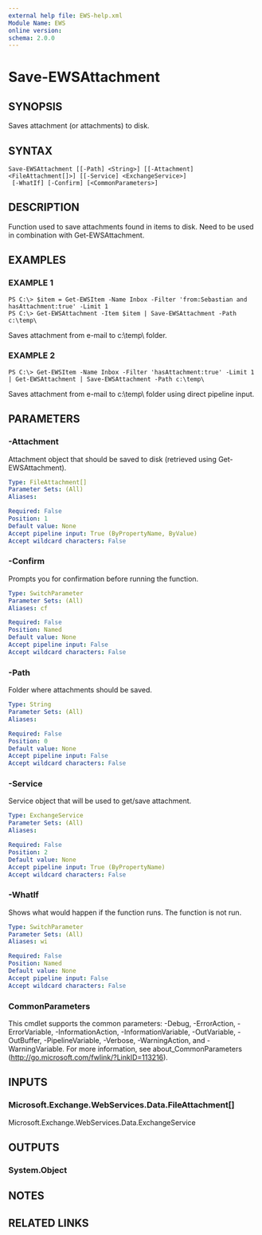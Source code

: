 ```yaml
---
external help file: EWS-help.xml
Module Name: EWS
online version:
schema: 2.0.0
---
```


# Save-EWSAttachment

## SYNOPSIS
Saves attachment (or attachments) to disk.

## SYNTAX

```
Save-EWSAttachment [[-Path] <String>] [[-Attachment] <FileAttachment[]>] [[-Service] <ExchangeService>]
 [-WhatIf] [-Confirm] [<CommonParameters>]
```

## DESCRIPTION
Function used to save attachments found in items to disk.
Need to be used in combination with Get-EWSAttachment.

## EXAMPLES

### EXAMPLE 1
```
PS C:\> $item = Get-EWSItem -Name Inbox -Filter 'from:Sebastian and hasAttachment:true' -Limit 1
PS C:\> Get-EWSAttachment -Item $item | Save-EWSAttachment -Path c:\temp\
```

Saves attachment from e-mail to c:\temp\ folder.

### EXAMPLE 2
```
PS C:\> Get-EWSItem -Name Inbox -Filter 'hasAttachment:true' -Limit 1 | Get-EWSAttachment | Save-EWSAttachment -Path c:\temp\
```

Saves attachment from e-mail to c:\temp\ folder using direct pipeline input.

## PARAMETERS

### -Attachment
Attachment object that should be saved to disk (retrieved using Get-EWSAttachment).

```yaml
Type: FileAttachment[]
Parameter Sets: (All)
Aliases:

Required: False
Position: 1
Default value: None
Accept pipeline input: True (ByPropertyName, ByValue)
Accept wildcard characters: False
```

### -Confirm
Prompts you for confirmation before running the function.

```yaml
Type: SwitchParameter
Parameter Sets: (All)
Aliases: cf

Required: False
Position: Named
Default value: None
Accept pipeline input: False
Accept wildcard characters: False
```

### -Path
Folder where attachments should be saved.

```yaml
Type: String
Parameter Sets: (All)
Aliases:

Required: False
Position: 0
Default value: None
Accept pipeline input: False
Accept wildcard characters: False
```

### -Service
Service object that will be used to get/save attachment.

```yaml
Type: ExchangeService
Parameter Sets: (All)
Aliases:

Required: False
Position: 2
Default value: None
Accept pipeline input: True (ByPropertyName)
Accept wildcard characters: False
```

### -WhatIf
Shows what would happen if the function runs.
The function is not run.

```yaml
Type: SwitchParameter
Parameter Sets: (All)
Aliases: wi

Required: False
Position: Named
Default value: None
Accept pipeline input: False
Accept wildcard characters: False
```

### CommonParameters
This cmdlet supports the common parameters: -Debug, -ErrorAction, -ErrorVariable, -InformationAction, -InformationVariable, -OutVariable, -OutBuffer, -PipelineVariable, -Verbose, -WarningAction, and -WarningVariable. For more information, see about_CommonParameters (http://go.microsoft.com/fwlink/?LinkID=113216).

## INPUTS

### Microsoft.Exchange.WebServices.Data.FileAttachment[]
Microsoft.Exchange.WebServices.Data.ExchangeService

## OUTPUTS

### System.Object

## NOTES

## RELATED LINKS
